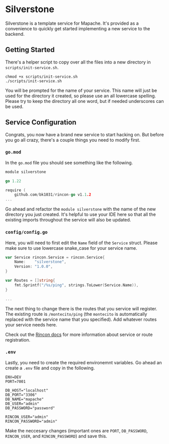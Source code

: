 # Silverstone

Silverstone is a template service for Mapache. It's provided as a convenience to quickly get started implementing a new service to the backend.

## Getting Started

There's a helper script to copy over all the files into a new directory in `scripts/init-service.sh`.

```shell
chmod +x scripts/init-service.sh
./scripts/init-service.sh
```

You will be prompted for the name of your service. This name will just be used for the directory it created, so please use an all lowercase spelling. Please try to keep the directory all one word, but if needed underscores can be used.

## Service Configuration

Congrats, you now have a brand new service to start hacking on. But before you go all crazy, there's a couple things you need to modify first.

### `go.mod`

In the `go.mod` file you should see something like the following.

```go
module silverstone

go 1.22

require (
	github.com/bk1031/rincon-go v1.1.2
...
```

Go ahead and refactor the `module silverstone` with the name of the new directory you just created. It's helpful to use your IDE here so that all the existing imports throughout the service will also be updated.

### `config/config.go`

Here, you will need to first edit the `Name` field of the `Service` struct. Please make sure to use lowercase snake_case for your service name.

```go
var Service rincon.Service = rincon.Service{
	Name:    "silverstone",
	Version: "1.0.0",
}

var Routes = []string{
	fmt.Sprintf("/%s/ping", strings.ToLower(Service.Name)),
}

...
```

The next thing to change there is the routes that you service will register. The existing route is `/montecito/ping` (the `montecito` is automatically replaced with the service name that you specified). Add whatever routes your service needs here.

Check out the [Rincon docs](https://github.com/bk1031/rincon) for more information about service or route registration.

### `.env`

Lastly, you need to create the required environemnt variables. Go ahead an create a `.env` file and copy in the following.

```env
ENV=DEV
PORT=7001

DB_HOST="localhost"
DB_PORT="3306"
DB_NAME="mapache"
DB_USER="admin"
DB_PASSWORD="password"

RINCON_USER="admin"
RINCON_PASSWORD="admin"
```

Make the neccesary changes (important ones are `PORT`, `DB_PASSWORD`, `RINCON_USER`, and `RINCON_PASSWORD`) and save this.
